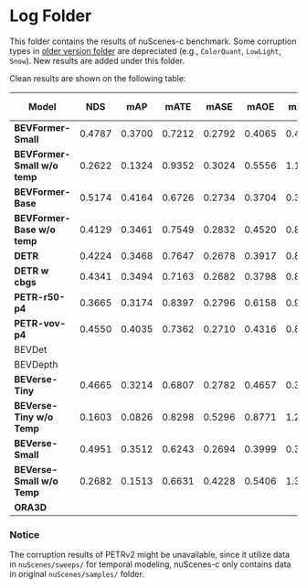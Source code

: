 # Log Folder

This folder contains the results of nuScenes-c benchmark. Some corruption types in [older version folder](./old_version/) are depreciated (e.g., `ColorQuant`, `LowLight`, `Snow`). New results are added under this folder.

Clean results are shown on the following table:

| **Model** | **NDS** | **mAP** | **mATE** | **mASE** | **mAOE** | **mAVE** | **mAAE** |  **Clean Config** |  **Crpt Config** | **Ckpt** |
| ------- | ------- |------- | ------- | ------- |------- | ------- | ------- |------- | ------- | ------- | 
|  **BEVFormer-Small**   |  0.4787    | 0.3700    | 0.7212     | 0.2792     | 0.4065     | 0.4364     | 0.2201     | [config](../zoo/BEVFormer/projects/configs/bevformer/bevformer_small.py) | [config](../zoo/BEVFormer/projects/configs/robust_test/bevformer_small.py) | [ckpt](https://github.com/zhiqi-li/storage/releases/download/v1.0/bevformer_small_epoch_24.pth) |
|  **BEVFormer-Small w/o temp**   | 0.2622    | 0.1324    | 0.9352     | 0.3024     | 0.5556     | 1.1106     | 0.2466     | [config](../zoo/BEVFormer/projects/configs/bevformer/bevformer_small_no_temp.py) | [config](../zoo/BEVFormer/projects/configs/robust_test/) | [ckpt](https://github.com/zhiqi-li/storage/releases/download/v1.0/bevformer_small_epoch_24.pth) |
|  **BEVFormer-Base**   |  0.5174    | 0.4164    | 0.6726     | 0.2734     | 0.3704     | 0.3941     | 0.1974     | [config](../zoo/BEVFormer/projects/configs/bevformer/bevformer_base.py) | [config](../zoo/BEVFormer/projects/configs/robust_test/bevformer_base.py) | [ckpt](https://github.com/zhiqi-li/storage/releases/download/v1.0/bevformer_r101_dcn_24ep.pth) |
|  **BEVFormer-Base w/o temp**   | 0.4129    | 0.3461    | 0.7549     | 0.2832     | 0.4520     | 0.8917     | 0.2194     | [config](../zoo/BEVFormer/projects/configs/bevformer/bevformer_base.py) | [config](../zoo/BEVFormer/projects/configs/robust_test/bevformer_base_no_temp.py.py) | [ckpt](https://github.com/zhiqi-li/storage/releases/download/v1.0/bevformer_r101_dcn_24ep.pth) |
|  **DETR**   | 0.4224 | 0.3468 | 0.7647 | 0.2678 | 0.3917 | 0.8754 | 0.2108 | [config](../zoo/DETR3D//projects/configs/detr3d/detr3d_res101_gridmask.py) | [config](../zoo/DETR3D//projects/configs/robust_test/detr3d_res101_gridmask.py) |[ckpt](https://drive.google.com/file/d/1YWX-jIS6fxG5_JKUBNVcZtsPtShdjE4O/view?usp=sharing) |
|  **DETR w cbgs**  | 0.4341 | 0.3494 | 0.7163 | 0.2682 | 0.3798 | 0.8421 | 0.1997 | [config](../zoo/DETR3D//projects/configs/detr3d/detr3d_res101_gridmask_cbgs.py) | [config](../zoo/DETR3D//projects//configs/robust_test/detr3d_res101_gridmask_cbgs.py) | [ckpt](https://drive.google.com/file/d/1YWX-jIS6fxG5_JKUBNVcZtsPtShdjE4O/view?usp=sharing) |
|  **PETR-r50-p4**   | 0.3665 | 0.3174 | 0.8397 | 0.2796 | 0.6158 | 0.9543 | 0.2326 | [config](../zoo/PETR/projects/configs/petr/petr_r50dcn_gridmask_p4.py) | [config](../zoo/PETR/projects/configs/robust_test/petr_r50dcn_gridmask_p4.py) | [ckpt](https://drive.google.com/file/d/1eYymeIbS0ecHhQcB8XAFazFxLPm3wIHY/view?usp=sharing) |
|  **PETR-vov-p4**   | 0.4550 | 0.4035 | 0.7362 | 0.2710 | 0.4316 | 0.8249 | 0.2039 | [config](../zoo/PETR/projects/configs/petr/petr_vovnet_gridmask_p4_1600x640.py) | [config](../zoo/PETR/projects/configs/robust_test/petr_vovnet_gridmask_p4_1600x640.py) | [ckpt](https://drive.google.com/file/d/1eYymeIbS0ecHhQcB8XAFazFxLPm3wIHY/view?usp=sharing) |
|  BEVDet    | | | | | | | |  | TBD | TBD |
|  BEVDepth   | | | | | | | |   | TBD | TBD |
|  **BEVerse-Tiny**   | 0.4665 | 0.3214  | 0.6807 | 0.2782 | 0.4657 | 0.3281 | 0.1893 | [config](../zoo/BEVerse//projects//configs/beverse_tiny.py)  | [config](../zoo/BEVerse//projects//configs//robust_test/beverse_tiny.py) | [ckpt](https://drive.google.com/file/d/1S2o8v6YFkeHMuJIpw-SWNDGySacH1xCV/view?usp=sharing) |
|  **BEVerse-Tiny w/o Temp**   | 0.1603 | 0.0826 | 0.8298 | 0.5296 | 0.8771 | 1.2639 | 0.5739 | [config](../zoo/BEVerse//projects//configs/beverse_singleframe_tiny.py)  | [config](../zoo/BEVerse//projects//configs//robust_test/beverse_singleframe_tiny.py) | [ckpt](https://drive.google.com/file/d/1S2o8v6YFkeHMuJIpw-SWNDGySacH1xCV/view?usp=sharing) |
|  **BEVerse-Small**   | 0.4951 | 0.3512  | 0.6243 | 0.2694 | 0.3999 | 0.3292 | 0.1827 | [config](../zoo/BEVerse//projects//configs/beverse_small.py)  | [config](../zoo/BEVerse//projects//configs//robust_test/beverse_small.py) | [ckpt](https://drive.google.com/file/d/1S2o8v6YFkeHMuJIpw-SWNDGySacH1xCV/view?usp=sharing) |
|  **BEVerse-Small w/o Temp**   | 0.2682 | 0.1513  | 0.6631 | 0.4228 | 0.5406 | 1.3996 | 0.4483 | [config](../zoo/BEVerse//projects/configs/beverse_singleframe_small.py)  | [config](../zoo/BEVerse//projects//configs/beverse_singleframe_small.py) | [ckpt](https://drive.google.com/file/d/1S2o8v6YFkeHMuJIpw-SWNDGySacH1xCV/view?usp=sharing) |
|  **ORA3D**   | | | | | | | |  |  [config](../zoo/ora3d/projects/configs/robust_test/) | TBD |

### Notice
The corruption results of PETRv2 might be unavailable, since it utilize data in `nuScenes/sweeps/` for temporal modeling, nuScenes-c only contains data in original `nuScenes/samples/` folder.